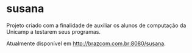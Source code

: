 # susana

Projeto criado com a finalidade de auxiliar os alunos de computação da Unicamp a testarem seus programas.

Atualmente disponível em http://brazcom.com.br:8080/susana.
